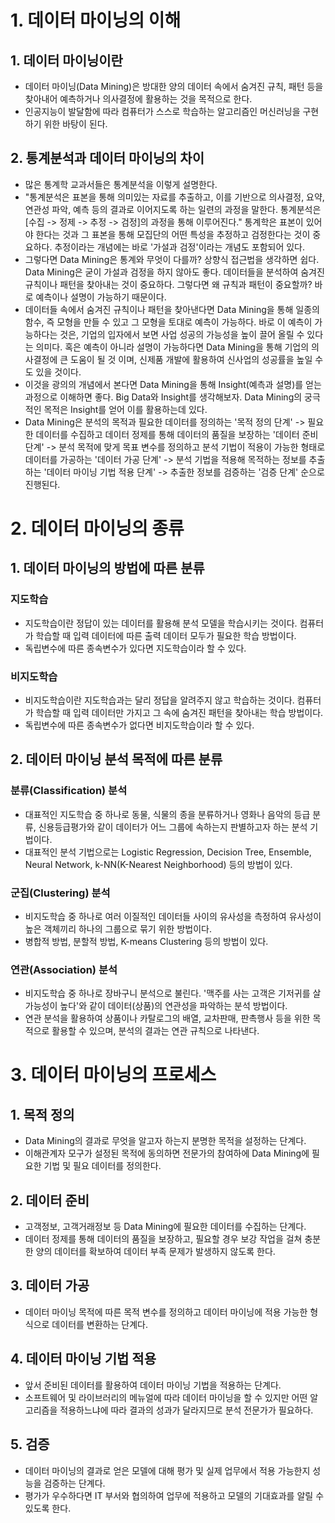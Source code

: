# 1. 데이터 마이닝의 이해
## 1. 데이터 마이닝이란
- 데이터 마이닝(Data Mining)은 방대한 양의 데이터 속에서 숨겨진 규칙, 패턴 등을 찾아내어 예측하거나 의사결정에 활용하는 것을 목적으로 한다.
- 인공지능이 발달함에 따라 컴퓨터가 스스로 학습하는 알고리즘인 머신러닝을 구현하기 위한 바탕이 된다.

## 2. 통계분석과 데이터 마이닝의 차이
- 많은 통계학 교과서들은 통계분석을 이렇게 설명한다.
- "통계분석은 표본을 통해 의미있는 자료를 추출하고, 이를 기반으로 의사결정, 요약, 연관성 파악, 예측 등의 결과로 이어지도록 하는 일련의 과정을 말한다. 통계분석은 [수집 -> 정제 -> 추정 -> 검정]의 과정을 통해 이루어진다." 통계학은 표본이 있어야 한다는 것과 그 표본을 통해 모집단의 어떤 특성을 추정하고 검정한다는 것이 중요하다. 추정이라는 개념에는 바로 '가설과 검정'이라는 개념도 포함되어 있다.
- 그렇다면 Data Mining은 통계와 무엇이 다를까? 상향식 접근법을 생각하면 쉽다. Data Mining은 굳이 가설과 검정을 하지 않아도 좋다. 데이터들을 분석하여 숨겨진 규칙이나 패턴을 찾아내는 것이 중요하다. 그렇다면 왜 규칙과 패턴이 중요할까? 바로 예측이나 설명이 가능하기 때문이다.
- 데이터들 속에서 숨겨진 규칙이나 패턴을 찾아낸다면 Data Mining을 통해 일종의 함수, 즉 모형을 만들 수 있고 그 모형을 토대로 예측이 가능하다. 바로 이 예측이 가능하다는 것은, 기업의 입자에서 보면 사업 성공의 가능성을 높이 끌어 올릴 수 있다는 의미다. 혹은 예측이 아니라 설명이 가능하다면 Data Mining을 통해 기업의 의사결정에 큰 도움이 될 것 이며, 신제품 개발에 활용하여 신사업의 성공률을 높일 수 도 있을 것이다.
- 이것을 광의의 개념에서 본다면 Data Mining을 통해 Insight(예측과 설명)를 얻는 과정으로 이해하면 좋다. Big Data와 Insight를 생각해보자. Data Mining의 궁극적인 목적은 Insight를 얻어 이를 활용하는데 있다.
- Data Mining은 분석의 목적과 필요한 데이터를 정의하는 '목적 정의 단계' -> 필요한 데이터를 수집하고 데이터 정제를 통해 데이터의 품질을 보장하는 '데이터 준비 단계' -> 분석 목적에 맞게 목표 변수를 정의하고 분석 기법이 적용이 가능한 형태로 데이터를 가공하는 '데이터 가공 단계' -> 분석 기법을 적용해 목적하는 정보를 추출하는 '데이터 마이닝 기법 적용 단계' -> 추출한 정보를 검증하는 '검증 단계' 순으로 진행된다.

# 2. 데이터 마이닝의 종류
## 1. 데이터 마이닝의 방법에 따른 분류
### 지도학습
- 지도학습이란 정답이 있는 데이터를 활용해 분석 모델을 학습시키는 것이다. 컴퓨터가 학습할 때 입력 데이터에 따른 출력 데이터 모두가 필요한 학습 방법이다.
- 독립변수에 따른 종속변수가 있다면 지도학습이라 할 수 있다.
### 비지도학습
- 비지도학습이란 지도학습과는 달리 정답을 알려주지 않고 학습하는 것이다. 컴퓨터가 학습할 때 입력 데이터만 가지고 그 속에 숨겨진 패턴을 찾아내는 학습 방법이다.
- 독립변수에 따른 종속변수가 없다면 비지도학습이라 할 수 있다.

## 2. 데이터 마이닝 분석 목적에 따른 분류
### 분류(Classification) 분석
- 대표적인 지도학습 중 하나로 동물, 식물의 종을 분류하거나 영화나 음악의 등급 분류, 신용등급평가와 같이 데이터가 어느 그룹에 속하는지 판별하고자 하는 분석 기법이다.
- 대표적인 분석 기법으로는 Logistic Regression, Decision Tree, Ensemble, Neural Network, k-NN(K-Nearest Neighborhood) 등의 방법이 있다.
### 군집(Clustering) 분석
- 비지도학습 중 하나로 여러 이질적인 데이터들 사이의 유사성을 측정하여 유사성이 높은 객체끼리 하나의 그룹으로 묶기 위한 방법이다.
- 병합적 방법, 분할적 방법, K-means Clustering 등의 방법이 있다.
### 연관(Association) 분석
- 비지도학습 중 하나로 장바구니 분석으로 불린다. '맥주를 사는 고객은 기저귀를 살 가능성이 높다'와 같이 데이터(상품)의 연관성을 파악하는 분석 방법이다.
- 연관 분석을 활용하여 상품이나 카탈로그의 배열, 교차판매, 판촉행사 등을 위한 목적으로 활용할 수 있으며, 분석의 결과는 연관 규칙으로 나타낸다.

# 3. 데이터 마이닝의 프로세스
## 1. 목적 정의
- Data Mining의 결과로 무엇을 알고자 하는지 분명한 목적을 설정하는 단계다.
- 이해관계자 모구가 설정된 목적에 동의하면 전문가의 참여하에 Data Mining에 필요한 기법 및 필요 데이터를 정의한다.
## 2. 데이터 준비
- 고객정보, 고객거래정보 등 Data Mining에 필요한 데이터를 수집하는 단계다.
- 데이터 정제를 통해 데이터의 품질을 보장하고, 필요할 경우 보강 작업을 걸쳐 충분한 양의 데이터를 확보하여 데이터 부족 문제가 발생하지 않도록 한다.
## 3. 데이터 가공
- 데이터 마이닝 목적에 따른 목적 변수를 정의하고 데이터 마이닝에 적용 가능한 형식으로 데이터를 변환하는 단계다.
## 4. 데이터 마이닝 기법 적용
- 앞서 준비된 데이터를 활용하여 데이터 마이닝 기법을 적용하는 단계다.
- 소프트웨어 및 라이브러리의 메뉴얼에 따라 데이터 마이닝을 할 수 있지만 어떤 알고리즘을 적용하느냐에 따라 결과의 성과가 달라지므로 분석 전문가가 필요하다.
## 5. 검증
- 데이터 마이닝의 결과로 얻은 모델에 대해 평가 및 실제 업무에서 적용 가능한지 성능을 검증하는 단계다.
- 평가가 우수하다면 IT 부서와 협의하여 업무에 적용하고 모델의 기대효과를 알릴 수 있도록 한다.